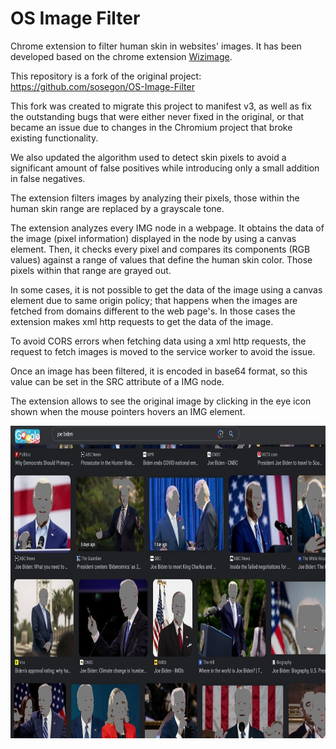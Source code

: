 # OS Image Filter

Chrome extension to filter human skin in websites' images. It has been developed based on the chrome extension
[Wizimage](https://chrome.google.com/webstore/detail/wizmage-image-hider/ifoggbfaoakkojipahnplnbfnhhhnmlp?hl=en).

This repository is a fork of the original project:
https://github.com/sosegon/OS-Image-Filter

This fork was created to migrate this project to manifest v3, as well as fix the outstanding bugs that
were either never fixed in the original, or that became an issue due to changes in the Chromium project
that broke existing functionality.

We also updated the algorithm used to detect skin pixels to avoid a significant amount of false positives while
introducing only a small addition in false negatives.

The extension filters images by analyzing their pixels, those within the human skin range are replaced by a grayscale tone.

The extension analyzes every IMG node in a webpage. It obtains the data of the image (pixel information)
displayed in the node by using a canvas element. Then, it checks every pixel and compares its components (RGB values)
against a range of values that define the human skin color. Those pixels within that range are grayed out.

In some cases, it is not possible to get the data of the image using a canvas element due to same origin policy; 
that happens when the images are fetched from domains different to the web page's. In those cases the
extension makes xml http requests to get the data of the image. 

To avoid CORS errors when fetching data using a xml http requests, the request to fetch images is moved to the
service worker to avoid the issue.

Once an image has been filtered, it is encoded in base64 format, so this value can be 
set in the SRC attribute of a IMG node.

The extension allows to see the original image by clicking in the eye icon shown when the mouse pointers hovers
an IMG element.


<img src="filtered_website.jpg" height="500"/>

<!-- <div>
	<div style="text-align: center">
		Please support further development of this extension. 100% of your donation will be used for development.
	</div>
	<br/>
	<form action="https://www.paypal.com/cgi-bin/webscr" method="post" target="_top" style="margin: 0 auto; width: 0>
		<input type="hidden" name="cmd" value="_s-xclick">
		<input type="hidden" name="hosted_button_id" value="KE9PLAN32JWS2">
		<input type="image" src="https://www.paypalobjects.com/en_US/i/btn/btn_donateCC_LG.gif" border="0" name="submit" alt="PayPal - The safer, easier way to pay online!">
		<img alt="" border="0" src=
		"https://www.paypalobjects.com/en_US/i/scr/pixel.gif" width="1" height="1">
	</form>
</div> -->